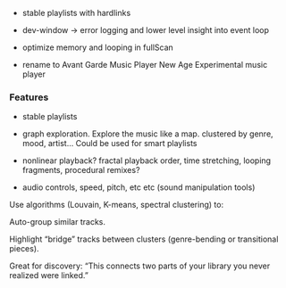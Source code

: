 
- stable playlists with hardlinks
- dev-window -> error logging and lower level insight into event
  loop

- optimize memory and looping in fullScan 


- rename to Avant Garde Music Player
New Age Experimental music player

### Features

- stable playlists
- graph exploration. Explore the music like a map. clustered by
genre, mood, artist... Could be used for smart playlists

- nonlinear playback? fractal playback order, time stretching,
looping fragments, procedural remixes?
- audio controls, speed, pitch, etc etc (sound manipulation tools)


Use algorithms (Louvain, K-means, spectral clustering) to:

Auto-group similar tracks.

Highlight “bridge” tracks between clusters (genre-bending or transitional pieces).

Great for discovery: “This connects two parts of your library you never realized were linked.”
